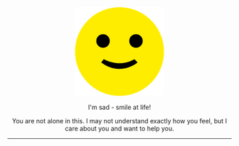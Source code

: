 <div align="center">
<img width="200px;" src="assets/icon.png" alt="Smile at life!"> 

<p>I'm sad - smile at life!</p>
<p>You are not alone in this. I may not understand exactly how you feel, but I care about you and want to help you.</p>

</div>

---
